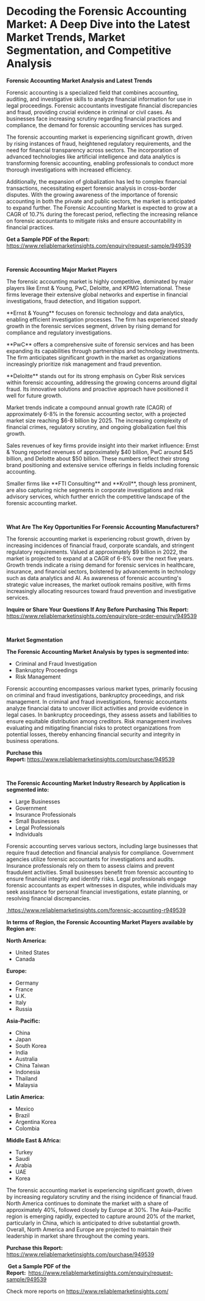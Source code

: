 <p><h1>Decoding the Forensic Accounting Market: A Deep Dive into the Latest Market Trends, Market Segmentation, and Competitive Analysis</h1></p><p><strong>Forensic Accounting Market Analysis and Latest Trends</strong></p>
<p><p>Forensic accounting is a specialized field that combines accounting, auditing, and investigative skills to analyze financial information for use in legal proceedings. Forensic accountants investigate financial discrepancies and fraud, providing crucial evidence in criminal or civil cases. As businesses face increasing scrutiny regarding financial practices and compliance, the demand for forensic accounting services has surged.</p><p>The forensic accounting market is experiencing significant growth, driven by rising instances of fraud, heightened regulatory requirements, and the need for financial transparency across sectors. The incorporation of advanced technologies like artificial intelligence and data analytics is transforming forensic accounting, enabling professionals to conduct more thorough investigations with increased efficiency.</p><p>Additionally, the expansion of globalization has led to complex financial transactions, necessitating expert forensic analysis in cross-border disputes. With the growing awareness of the importance of forensic accounting in both the private and public sectors, the market is anticipated to expand further. The Forensic Accounting Market is expected to grow at a CAGR of 10.7% during the forecast period, reflecting the increasing reliance on forensic accountants to mitigate risks and ensure accountability in financial practices.</p></p>
<p><strong>Get a Sample PDF of the Report:&nbsp;</strong> <a href="https://www.reliablemarketinsights.com/enquiry/request-sample/949539?utm_campaign=3138&utm_medium=2&utm_source=Github&utm_content=ia&utm_term=06032025&utm_id=forensic-accounting">https://www.reliablemarketinsights.com/enquiry/request-sample/949539</a></p>
<p>&nbsp;</p>
<p><strong>Forensic Accounting Major Market Players</strong></p>
<p><p>The forensic accounting market is highly competitive, dominated by major players like Ernst & Young, PwC, Deloitte, and KPMG International. These firms leverage their extensive global networks and expertise in financial investigations, fraud detection, and litigation support.</p><p>**Ernst & Young** focuses on forensic technology and data analytics, enabling efficient investigation processes. The firm has experienced steady growth in the forensic services segment, driven by rising demand for compliance and regulatory investigations. </p><p>**PwC** offers a comprehensive suite of forensic services and has been expanding its capabilities through partnerships and technology investments. The firm anticipates significant growth in the market as organizations increasingly prioritize risk management and fraud prevention.</p><p>**Deloitte** stands out for its strong emphasis on Cyber Risk services within forensic accounting, addressing the growing concerns around digital fraud. Its innovative solutions and proactive approach have positioned it well for future growth.</p><p>Market trends indicate a compound annual growth rate (CAGR) of approximately 6-8% in the forensic accounting sector, with a projected market size reaching $6-8 billion by 2025. The increasing complexity of financial crimes, regulatory scrutiny, and ongoing globalization fuel this growth.</p><p>Sales revenues of key firms provide insight into their market influence: Ernst & Young reported revenues of approximately $40 billion, PwC around $45 billion, and Deloitte about $50 billion. These numbers reflect their strong brand positioning and extensive service offerings in fields including forensic accounting.</p><p>Smaller firms like **FTI Consulting** and **Kroll**, though less prominent, are also capturing niche segments in corporate investigations and risk advisory services, which further enrich the competitive landscape of the forensic accounting market.</p></p>
<p>&nbsp;</p>
<p><strong>What Are The Key Opportunities For Forensic Accounting Manufacturers?</strong></p>
<p><p>The forensic accounting market is experiencing robust growth, driven by increasing incidences of financial fraud, corporate scandals, and stringent regulatory requirements. Valued at approximately $9 billion in 2022, the market is projected to expand at a CAGR of 6-8% over the next five years. Growth trends indicate a rising demand for forensic services in healthcare, insurance, and financial sectors, bolstered by advancements in technology such as data analytics and AI. As awareness of forensic accounting's strategic value increases, the market outlook remains positive, with firms increasingly allocating resources toward fraud prevention and investigative services.</p></p>
<p><strong>Inquire or Share Your Questions If Any Before Purchasing This Report:</strong> <a href="https://www.reliablemarketinsights.com/enquiry/pre-order-enquiry/949539?utm_campaign=3138&utm_medium=2&utm_source=Github&utm_content=ia&utm_term=06032025&utm_id=forensic-accounting">https://www.reliablemarketinsights.com/enquiry/pre-order-enquiry/949539</a></p>
<p>&nbsp;</p>
<p><strong>Market Segmentation</strong></p>
<p><strong>The Forensic Accounting Market Analysis by types is segmented into:</strong></p>
<p><ul><li>Criminal and Fraud Investigation</li><li>Bankruptcy Proceedings</li><li>Risk Management</li></ul></p>
<p><p>Forensic accounting encompasses various market types, primarily focusing on criminal and fraud investigations, bankruptcy proceedings, and risk management. In criminal and fraud investigations, forensic accountants analyze financial data to uncover illicit activities and provide evidence in legal cases. In bankruptcy proceedings, they assess assets and liabilities to ensure equitable distribution among creditors. Risk management involves evaluating and mitigating financial risks to protect organizations from potential losses, thereby enhancing financial security and integrity in business operations.</p></p>
<p><strong>Purchase this Report:&nbsp;</strong><a href="https://www.reliablemarketinsights.com/purchase/949539?utm_campaign=3138&utm_medium=2&utm_source=Github&utm_content=ia&utm_term=06032025&utm_id=forensic-accounting">https://www.reliablemarketinsights.com/purchase/949539</a></p>
<p>&nbsp;</p>
<p><strong>The Forensic Accounting Market Industry Research by Application is segmented into:</strong></p>
<p><ul><li>Large Businesses</li><li>Government</li><li>Insurance Professionals</li><li>Small Businesses</li><li>Legal Professionals</li><li>Individuals</li></ul></p>
<p><p>Forensic accounting serves various sectors, including large businesses that require fraud detection and financial analysis for compliance. Government agencies utilize forensic accountants for investigations and audits. Insurance professionals rely on them to assess claims and prevent fraudulent activities. Small businesses benefit from forensic accounting to ensure financial integrity and identify risks. Legal professionals engage forensic accountants as expert witnesses in disputes, while individuals may seek assistance for personal financial investigations, estate planning, or resolving financial discrepancies.</p></p>
<p><a href="https://www.reliablemarketinsights.com/forensic-accounting-r949539?utm_campaign=3138&utm_medium=2&utm_source=Github&utm_content=ia&utm_term=06032025&utm_id=forensic-accounting">&nbsp;https://www.reliablemarketinsights.com/forensic-accounting-r949539</a></p>
<p><strong>In terms of Region, the Forensic Accounting Market Players available by Region are:</strong></p>
<p>
    <p> <strong> North America: </strong>
        <ul>
            <li>United States</li>
            <li>Canada</li>
        </ul>
        </p> 
    <p> <strong> Europe: </strong>
        <ul>
            <li>Germany</li>
            <li>France</li>
            <li>U.K.</li>
            <li>Italy</li>
            <li>Russia</li>
        </ul>
        </p> 
    <p> <strong> Asia-Pacific: </strong>
        <ul>
            <li>China</li>
            <li>Japan</li>
            <li>South Korea</li>
            <li>India</li>
            <li>Australia</li>
            <li>China Taiwan</li>
            <li>Indonesia</li>
            <li>Thailand</li>
            <li>Malaysia</li>
        </ul>
        </p> 
    <p> <strong> Latin America: </strong>
        <ul>
            <li>Mexico</li>
            <li>Brazil</li>
            <li>Argentina Korea</li>
            <li>Colombia</li>
        </ul>
        </p> 
    <p> <strong> Middle East & Africa: </strong>
        <ul>
            <li>Turkey</li>
            <li>Saudi</li>
            <li>Arabia</li>
            <li>UAE</li>
            <li>Korea</li>
        </ul>
    </p>
    </p>
<p><p>The forensic accounting market is experiencing significant growth, driven by increasing regulatory scrutiny and the rising incidence of financial fraud. North America continues to dominate the market with a share of approximately 40%, followed closely by Europe at 30%. The Asia-Pacific region is emerging rapidly, expected to capture around 20% of the market, particularly in China, which is anticipated to drive substantial growth. Overall, North America and Europe are projected to maintain their leadership in market share throughout the coming years.</p></p>
<p><strong>Purchase this Report: </strong><a href="https://www.reliablemarketinsights.com/purchase/949539?utm_campaign=3138&utm_medium=2&utm_source=Github&utm_content=ia&utm_term=06032025&utm_id=forensic-accounting">https://www.reliablemarketinsights.com/purchase/949539</a></p>
<p>&nbsp;<strong>Get a Sample PDF of the Report:&nbsp;&nbsp;</strong><a href="https://www.reliablemarketinsights.com/enquiry/request-sample/949539?utm_campaign=3138&utm_medium=2&utm_source=Github&utm_content=ia&utm_term=06032025&utm_id=forensic-accounting">https://www.reliablemarketinsights.com/enquiry/request-sample/949539</a></p>
<p><strong></strong></p>
<p>Check more reports on <a href="https://www.reliablemarketinsights.com/?utm_campaign=3138&utm_medium=2&utm_source=Github&utm_content=ia&utm_term=06032025&utm_id=forensic-accounting">https://www.reliablemarketinsights.com/</a></p>